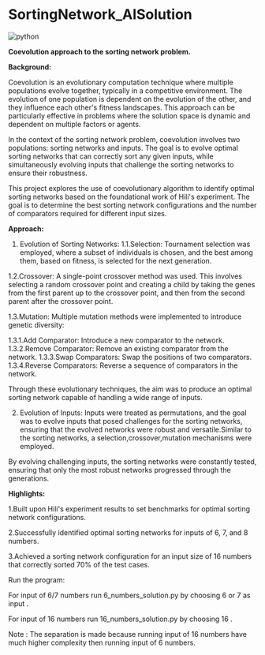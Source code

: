 # SortingNetwork_AISolution
![python](https://img.shields.io/badge/Language-Python-pink)

**Coevolution approach to the sorting network problem.**


**Background:**

Coevolution is an evolutionary computation technique where multiple populations evolve together, typically in a competitive environment. The evolution of one population is dependent on the evolution of the other, and they influence each other's fitness landscapes. This approach can be particularly effective in problems where the solution space is dynamic and dependent on multiple factors or agents.

In the context of the sorting network problem, coevolution involves two populations: sorting networks and inputs. The goal is to evolve optimal sorting networks that can correctly sort any given inputs, while simultaneously evolving inputs that challenge the sorting networks to ensure their robustness.

This project explores the use of coevolutionary algorithm to identify optimal sorting networks based on the foundational work of Hili's experiment. The goal is to determine the best sorting network configurations and the number of comparators required for different input sizes.

**Approach:**

1. Evolution of Sorting Networks:
1.1.Selection: Tournament selection was employed, where a subset of individuals is chosen, and the best among them, based on fitness, is selected for the next generation.

1.2.Crossover: A single-point crossover method was used. This involves selecting a random crossover point and creating a child by taking the genes from the first parent up to the crossover point, and then from the second parent after the crossover point.

1.3.Mutation: Multiple mutation methods were implemented to introduce genetic diversity:

1.3.1.Add Comparator: Introduce a new comparator to the network.
1.3.2.Remove Comparator: Remove an existing comparator from the network.
1.3.3.Swap Comparators: Swap the positions of two comparators.
1.3.4.Reverse Comparators: Reverse a sequence of comparators in the network.

Through these evolutionary techniques, the aim was to produce an optimal sorting network capable of handling a wide range of inputs.

2. Evolution of Inputs:
Inputs were treated as permutations, and the goal was to evolve inputs that posed challenges for the sorting networks, ensuring that the evolved networks were robust and versatile.Similar to the sorting networks, a selection,crossover,mutation mechanisms were employed.

By evolving challenging inputs, the sorting networks were constantly tested, ensuring that only the most robust networks progressed through the generations.


**Highlights:**

1.Built upon Hili's experiment results to set benchmarks for optimal sorting network configurations.

2.Successfully identified optimal sorting networks for inputs of 6, 7, and 8 numbers.

3.Achieved a sorting network configuration for an input size of 16 numbers that correctly sorted 70% of the test cases.

Run the program:

For input of 6/7 numbers run 6_numbers_solution.py by choosing 6 or 7 as input .

For input of 16 numbers run 16_numbers_solution.py by choosing 16 .

Note : The separation is made because running input of 16 numbers have much higher complexity then running input of 6 numbers.

